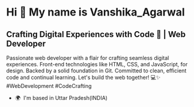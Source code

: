 Hi 👋 My name is Vanshika\_Agarwal
==================================

Crafting Digital Experiences with Code 🚀 | Web Developer
---------------------------------------------------------

Passionate web developer with a flair for crafting seamless digital experiences. Front-end technologies like HTML, CSS, and JavaScript, for design. Backed by a solid foundation in Git. Committed to clean, efficient code and continual learning. Let's build the web together! 💻✨ #WebDevelopment #CodeCrafting

*   🌍  I'm based in Uttar Pradesh(INDIA)

